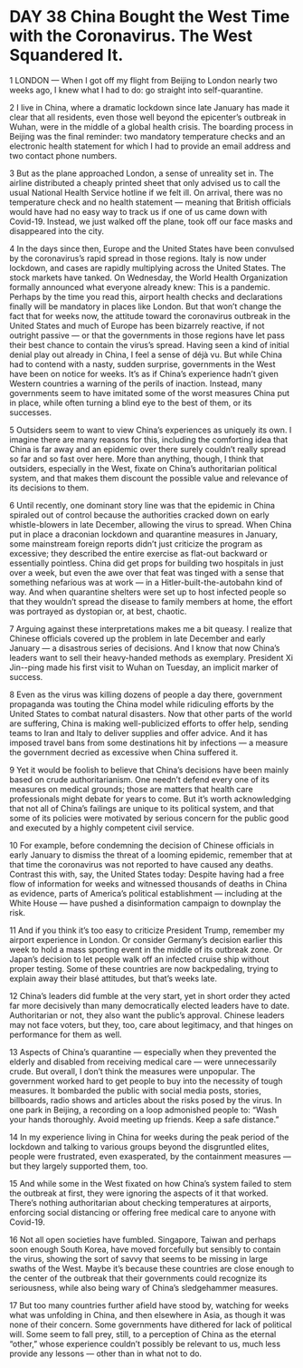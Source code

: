 # DAY 38 China Bought the West Time with the Coronavirus. The West Squandered It.
1 LONDON — When I got off my flight from Beijing to London nearly two weeks ago, I knew what I had to do: go straight into self-quarantine.

2 I live in China, where a dramatic lockdown since late January has made it clear that all residents, even those well beyond the epicenter’s outbreak in Wuhan, were in the middle of a global health crisis. The boarding process in Beijing was the final reminder: two mandatory temperature checks and an electronic health statement for which I had to provide an email address and two contact phone numbers.

3 But as the plane approached London, a sense of unreality set in. The airline distributed a cheaply printed sheet that only advised us to call the usual National Health Service hotline if we felt ill. On arrival, there was no temperature check and no health statement — meaning that British officials would have had no easy way to track us if one of us came down with Covid-19. Instead, we just walked off the plane, took off our face masks and disappeared into the city.

4 In the days since then, Europe and the United States have been convulsed by the coronavirus’s rapid spread in those regions. Italy is now under lockdown, and cases are rapidly multiplying across the United States. The stock markets have tanked. On Wednesday, the World Health Organization formally announced what everyone already knew: This is a pandemic. Perhaps by the time you read this, airport health checks and declarations finally will be mandatory in places like London. But that won’t change the fact that for weeks now, the attitude toward the coronavirus outbreak in the United States and much of Europe has been bizarrely reactive, if not outright passive — or that the governments in those regions have let pass their best chance to contain the virus’s spread. Having seen a kind of initial denial play out already in China, I feel a sense of déjà vu. But while China had to contend with a nasty, sudden surprise, governments in the West have been on notice for weeks. It’s as if China’s experience hadn’t given Western countries a warning of the perils of inaction. Instead, many governments seem to have imitated some of the worst measures China put in place, while often turning a blind eye to the best of them, or its successes.

5 Outsiders seem to want to view China’s experiences as uniquely its own. I imagine there are many reasons for this, including the comforting idea that China is far away and an epidemic over there surely couldn’t really spread so far and so fast over here. More than anything, though, I think that outsiders, especially in the West, fixate on China’s authoritarian political system, and that makes them discount the possible value and relevance of its decisions to them.

6 Until recently, one dominant story line was that the epidemic in China spiraled out of control because the authorities cracked down on early whistle-blowers in late December, allowing the virus to spread. When China put in place a draconian lockdown and quarantine measures in January, some mainstream foreign reports didn’t just criticize the program as excessive; they described the entire exercise as flat-out backward or essentially pointless. China did get props for building two hospitals in just over a week, but even the awe over that feat was tinged with a sense that something nefarious was at work — in a Hitler-built-the-autobahn kind of way. And when quarantine shelters were set up to host infected people so that they wouldn’t spread the disease to family members at home, the effort was portrayed as dystopian or, at best, chaotic.

7 Arguing against these interpretations makes me a bit queasy. I realize that Chinese officials covered up the problem in late December and early January — a disastrous series of decisions. And I know that now China’s leaders want to sell their heavy-handed methods as exemplary. President Xi Jin--ping made his first visit to Wuhan on Tuesday, an implicit marker of success.

8 Even as the virus was killing dozens of people a day there, government propaganda was touting the China model while ridiculing efforts by the United States to combat natural disasters. Now that other parts of the world are suffering, China is making well-publicized efforts to offer help, sending teams to Iran and Italy to deliver supplies and offer advice. And it has imposed travel bans from some destinations hit by infections — a measure the government decried as excessive when China suffered it.

9 Yet it would be foolish to believe that China’s decisions have been mainly based on crude authoritarianism. One needn’t defend every one of its measures on medical grounds; those are matters that health care professionals might debate for years to come. But it’s worth acknowledging that not all of China’s failings are unique to its political system, and that some of its policies were motivated by serious concern for the public good and executed by a highly competent civil service.

10 For example, before condemning the decision of Chinese officials in early January to dismiss the threat of a looming epidemic, remember that at that time the coronavirus was not reported to have caused any deaths. Contrast this with, say, the United States today: Despite having had a free flow of information for weeks and witnessed thousands of deaths in China as evidence, parts of America’s political establishment — including at the White House — have pushed a disinformation campaign to downplay the risk.

11 And if you think it’s too easy to criticize President Trump, remember my airport experience in London. Or consider Germany’s decision earlier this week to hold a mass sporting event in the middle of its outbreak zone. Or Japan’s decision to let people walk off an infected cruise ship without proper testing. Some of these countries are now backpedaling, trying to explain away their blasé attitudes, but that’s weeks late.

12 China’s leaders did fumble at the very start, yet in short order they acted far more decisively than many democratically elected leaders have to date. Authoritarian or not, they also want the public’s approval. Chinese leaders may not face voters, but they, too, care about legitimacy, and that hinges on performance for them as well.

13 Aspects of China’s quarantine — especially when they prevented the elderly and disabled from receiving medical care — were unnecessarily crude. But overall, I don’t think the measures were unpopular. The government worked hard to get people to buy into the necessity of tough measures. It bombarded the public with social media posts, stories, billboards, radio shows and articles about the risks posed by the virus. In one park in Beijing, a recording on a loop admonished people to: “Wash your hands thoroughly. Avoid meeting up friends. Keep a safe distance.”

14 In my experience living in China for weeks during the peak period of the lockdown and talking to various groups beyond the disgruntled elites, people were frustrated, even exasperated, by the containment measures — but they largely supported them, too.

15 And while some in the West fixated on how China’s system failed to stem the outbreak at first, they were ignoring the aspects of it that worked. There’s nothing authoritarian about checking temperatures at airports, enforcing social distancing or offering free medical care to anyone with Covid-19.

16 Not all open societies have fumbled. Singapore, Taiwan and perhaps soon enough South Korea, have moved forcefully but sensibly to contain the virus, showing the sort of savvy that seems to be missing in large swaths of the West. Maybe it’s because these countries are close enough to the center of the outbreak that their governments could recognize its seriousness, while also being wary of China’s sledgehammer measures.

17 But too many countries further afield have stood by, watching for weeks what was unfolding in China, and then elsewhere in Asia, as though it was none of their concern. Some governments have dithered for lack of political will. Some seem to fall prey, still, to a perception of China as the eternal “other,” whose experience couldn’t possibly be relevant to us, much less provide any lessons — other than in what not to do.

